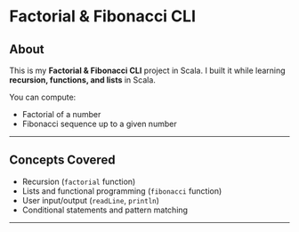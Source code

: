 # Factorial & Fibonacci CLI

## About
This is my **Factorial & Fibonacci CLI** project in Scala. I built it while learning **recursion, functions, and lists** in Scala.  

You can compute:
- Factorial of a number  
- Fibonacci sequence up to a given number  

---

## Concepts Covered
- Recursion (`factorial` function)  
- Lists and functional programming (`fibonacci` function)  
- User input/output (`readLine`, `println`)  
- Conditional statements and pattern matching  

---
